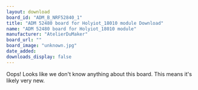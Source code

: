 ```yaml
---
layout: download
board_id: "ADM_B_NRF52840_1"
title: "ADM 52480 board for Holyiot_18010 module Download"
name: "ADM 52480 board for Holyiot_18010 module"
manufacturer: "AtelierDuMaker"
board_url: ""
board_image: "unknown.jpg"
date_added:
downloads_display: false
---
```


Oops! Looks like we don't know anything about this board. This means it's likely very new.
